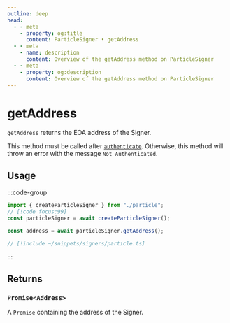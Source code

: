 ```yaml
---
outline: deep
head:
  - - meta
    - property: og:title
      content: ParticleSigner • getAddress
  - - meta
    - name: description
      content: Overview of the getAddress method on ParticleSigner
  - - meta
    - property: og:description
      content: Overview of the getAddress method on ParticleSigner
---
```


# getAddress

`getAddress` returns the EOA address of the Signer.

This method must be called after [`authenticate`](/packages/aa-signers/particle/authenticate). Otherwise, this method will throw an error with the message `Not Authenticated`.

## Usage

:::code-group

```ts [example.ts]
import { createParticleSigner } from "./particle";
// [!code focus:99]
const particleSigner = await createParticleSigner();

const address = await particleSigner.getAddress();
```

```ts [particle.ts]
// [!include ~/snippets/signers/particle.ts]
```

:::

## Returns

### `Promise<Address>`

A `Promise` containing the address of the Signer.
